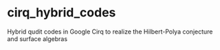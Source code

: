 # cirq_hybrid_codes
Hybrid qudit codes in Google Cirq to realize the Hilbert-Polya conjecture and surface algebras
